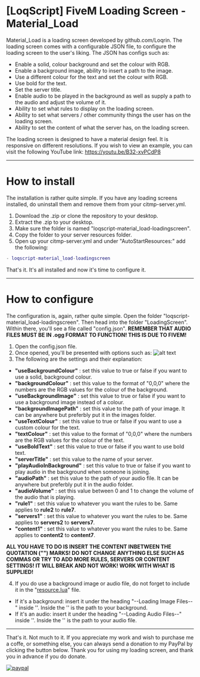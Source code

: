 # [LoqScript] FiveM Loading Screen - Material_Load
Material_Load is a loading screen developed by github.com/Loqrin. The loading screen comes with a configurable JSON file, to configure the loading screen to the user's liking. The JSON has configs such as:
+ Enable a solid, colour background and set the colour with RGB.
+ Enable a background image, ability to insert a path to the image.
+ Use a different colour for the text and set the colour with RGB.
+ Use bold for the text.
+ Set the server title.
+ Enable audio to be played in the background as well as supply a path to the audio and adjust the volume of it.
+ Ability to set what rules to display on the loading screen.
+ Ability to set what servers / other community things the user has on the loading screen.
+ Ability to set the content of what the server has, on the loading screen.

The loading screen is designed to have a material design feel. It is responsive on different resolutions. If you wish to view an example, you can visit the following YouTube link:
https://youtu.be/B32-xvPCdP8

---

# How to install
The installation is rather quite simple. If you have any loading screens installed, do uninstall them and remove them from your citmp-server.yml.

1. Download the .zip or clone the repository to your desktop.
2. Extract the .zip to your desktop.
3. Make sure the folder is named "loqscript-material_load-loadingscreen".
4. Copy the folder to your server resources folder.
5. Open up your citmp-server.yml and under "AutoStartResources:" add the following:
```lua
- loqscript-material_load-loadingscreen
```
That's it. It's all installed and now it's time to configure it.

---

# How to configure
The configuration is, again, rather quite simple. Open the folder "loqscript-material_load-loadingscreen". Then head into the folder "LoadingScreen". Within there, you'll see a file called "config.json". **REMEMBER THAT AUDIO FILES MUST BE IN .ogg FORMAT TO FUNCTION! THIS IS DUE TO FIVEM!**

1. Open the config.json file.
2. Once opened, you'll be presented with options such as:
![alt text](http://i.imgur.com/KAA7fxy.png "config.json Settings")
3. The following are the settings and their explanation:
  * **"useBackgroundColour"** : set this value to true or false if you want to use a solid, background colour.
  * **"backgroundColour"** : set this value to the format of "0,0,0" where the numbers are the RGB values for the colour of the background.
  * **"useBackgroundImage"** : set this value to true or false if you want to use a background image instead of a colour.
  * **"backgroundImagePath"** : set this value to the path of your image. It can be anywhere but preferbly put it in the images folder.
  * **"useTextColour"** : set this value to true or false if you want to use a custom colour for the text.
  * **"textColour"** : set this value to the format of "0,0,0" where the numbers are the RGB values for the colour of the text.
  * **"useBoldText"** : set this value to true or false if you want to use bold text.
  * **"serverTitle"** : set this value to the name of your server.
  * **"playAudioInBackground"** : set this value to true or false if you want to play audio in the background when someone is joining.
  * **"audioPath"** : set this value to the path of your audio file. It can be anywhere but preferbly put it in the audio folder.
  * **"audioVolume"** : set this value between 0 and 1 to change the volume of the audio that is playing.
  * **"rule1"** : set this value to whatever you want the rules to be. Same applies to **rule2** to **rule7**.
  * **"servers1"** : set this value to whatever you want the rules to be. Same applies to **servers2** to **servers7**.
  * **"content1"** : set this value to whatever you want the rules to be. Same applies to **content2** to **content7**.
  
  **ALL YOU HAVE TO DO IS INSERT THE CONTENT INBETWEEN THE QUOTATION ("") MARKS! DO NOT CHANGE ANYTHING ELSE SUCH AS COMMAS OR TRY TO ADD MORE RULES, SERVERS OR CONTENT SETTINGS! IT WILL BREAK AND NOT WORK! WORK WITH WHAT IS SUPPLIED!**
  
4. If you do use a background image or audio file, do not forget to include it in the "[resource.lua](../master/__resource.lua)" file. 
  * If it's a background: insert it under the heading "--Loading Image Files--" inside ''. Inside the '' is the path to your background.
  * If it's an audio: insert it under the heading "--Loading Audio Files--" inside ''. Inside the '' is the path to your audio file.
  
---

That's it. Not much to it. If you appreciate my work and wish to purchase me a coffe, or something else, you can always send a donation to my PayPal by clicking the button below. Thank you for using my loading screen, and thank you in advance if you do donate.

[![paypal](https://www.paypalobjects.com/en_US/i/btn/btn_donateCC_LG.gif)](https://www.paypal.com/cgi-bin/webscr?cmd=_s-xclick&hosted_button_id=L5WM8JJY3KXEU)

